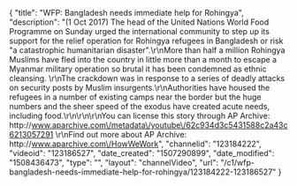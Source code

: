 {
    "title": "WFP: Bangladesh needs immediate help for Rohingya",
    "description": "(1 Oct 2017) The head of the United Nations World Food Programme on Sunday urged the international community to step up its support for the relief operation for Rohingya refugees in Bangladesh or risk \"a catastrophic humanitarian disaster\".\r\nMore than half a million Rohingya Muslims have fled into the country in little more than a month to escape a Myanmar military operation so brutal it has been condemned as ethnic cleansing. \r\nThe crackdown was in response to a series of deadly attacks on security posts by Muslim insurgents.\r\nAuthorities have housed the refugees in a number of existing camps near the border but the huge numbers and the sheer speed of the exodus have created acute needs, including food.\r\n\r\n\r\nYou can license this story through AP Archive: http:\/\/www.aparchive.com\/metadata\/youtube\/62c934d3c5431588c2a43c6213057291 \r\nFind out more about AP Archive: http:\/\/www.aparchive.com\/HowWeWork",
    "channelid": "123184222",
    "videoid": "123186527",
    "date_created": "1507290899",
    "date_modified": "1508436473",
    "type": "",
    "layout": "channelVideo",
    "url": "\/c1\/wfp-bangladesh-needs-immediate-help-for-rohingya\/123184222-123186527"
}